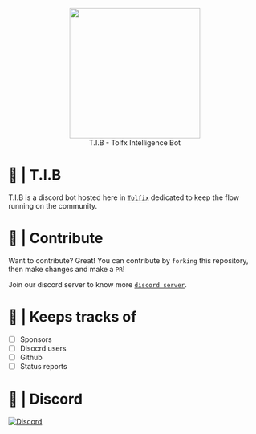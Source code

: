 <p align="center">
  <img width="260" src="https://cdn.tolfix.com/images/TX-Small.png">
  <br/>
  T.I.B - Tolfx Intelligence Bot
</p>

# 📔 | T.I.B
T.I.B is a discord bot hosted here in [`Tolfix`](https://tolfix.com/) dedicated to keep the flow running on the community.

# 📢 | Contribute
Want to contribute? Great! You can contribute by `forking` this repository, then make changes and make a `PR`!

Join our discord server to know more [`discord server`](https://discord.com/invite/xHde7g93Yh).

# 👀 | Keeps tracks of
- [ ] Sponsors
- [ ] Disocrd users
- [ ] Github
- [ ] Status reports

# 🔮 | Discord
[![Discord](https://discord.com/api/guilds/833438897484595230/widget.png?style=banner4)](https://discord.gg/xHde7g93Yh)
